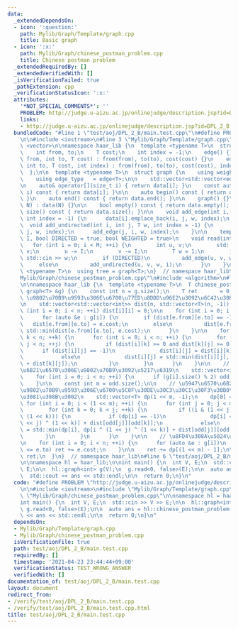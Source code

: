```yaml
---
data:
  _extendedDependsOn:
  - icon: ':question:'
    path: Mylib/Graph/Template/graph.cpp
    title: Basic graph
  - icon: ':x:'
    path: Mylib/Graph/chinese_postman_problem.cpp
    title: Chinese postman problem
  _extendedRequiredBy: []
  _extendedVerifiedWith: []
  _isVerificationFailed: true
  _pathExtension: cpp
  _verificationStatusIcon: ':x:'
  attributes:
    '*NOT_SPECIAL_COMMENTS*': ''
    PROBLEM: http://judge.u-aizu.ac.jp/onlinejudge/description.jsp?id=DPL_2_B
    links:
    - http://judge.u-aizu.ac.jp/onlinejudge/description.jsp?id=DPL_2_B
  bundledCode: "#line 1 \"test/aoj/DPL_2_B/main.test.cpp\"\n#define PROBLEM \"http://judge.u-aizu.ac.jp/onlinejudge/description.jsp?id=DPL_2_B\"\
    \n\n#include <iostream>\n#line 3 \"Mylib/Graph/Template/graph.cpp\"\n#include\
    \ <vector>\n\nnamespace haar_lib {\n  template <typename T>\n  struct edge {\n\
    \    int from, to;\n    T cost;\n    int index = -1;\n    edge() {}\n    edge(int\
    \ from, int to, T cost) : from(from), to(to), cost(cost) {}\n    edge(int from,\
    \ int to, T cost, int index) : from(from), to(to), cost(cost), index(index) {}\n\
    \  };\n\n  template <typename T>\n  struct graph {\n    using weight_type = T;\n\
    \    using edge_type   = edge<T>;\n\n    std::vector<std::vector<edge<T>>> data;\n\
    \n    auto& operator[](size_t i) { return data[i]; }\n    const auto& operator[](size_t\
    \ i) const { return data[i]; }\n\n    auto begin() const { return data.begin();\
    \ }\n    auto end() const { return data.end(); }\n\n    graph() {}\n    graph(int\
    \ N) : data(N) {}\n\n    bool empty() const { return data.empty(); }\n    int\
    \ size() const { return data.size(); }\n\n    void add_edge(int i, int j, T w,\
    \ int index = -1) {\n      data[i].emplace_back(i, j, w, index);\n    }\n\n  \
    \  void add_undirected(int i, int j, T w, int index = -1) {\n      add_edge(i,\
    \ j, w, index);\n      add_edge(j, i, w, index);\n    }\n\n    template <size_t\
    \ I, bool DIRECTED = true, bool WEIGHTED = true>\n    void read(int M) {\n   \
    \   for (int i = 0; i < M; ++i) {\n        int u, v;\n        std::cin >> u >>\
    \ v;\n        u -= I;\n        v -= I;\n        T w = 1;\n        if (WEIGHTED)\
    \ std::cin >> w;\n        if (DIRECTED)\n          add_edge(u, v, w, i);\n   \
    \     else\n          add_undirected(u, v, w, i);\n      }\n    }\n  };\n\n  template\
    \ <typename T>\n  using tree = graph<T>;\n}  // namespace haar_lib\n#line 2 \"\
    Mylib/Graph/chinese_postman_problem.cpp\"\n#include <algorithm>\n#line 5 \"Mylib/Graph/chinese_postman_problem.cpp\"\
    \n\nnamespace haar_lib {\n  template <typename T>\n  T chinese_postman_problem(const\
    \ graph<T> &g) {\n    const int n = g.size();\n    T ret       = 0;\n\n    //\
    \ \u9802\u70B9\u9593\u306E\u6700\u77ED\u8DDD\u96E2\u3092\u6C42\u3081\u308B\u3002\
    \n    std::vector<std::vector<int>> dist(n, std::vector<T>(n, -1));\n\n    for\
    \ (int i = 0; i < n; ++i) dist[i][i] = 0;\n\n    for (int i = 0; i < n; ++i) {\n\
    \      for (auto &e : g[i]) {\n        if (dist[e.from][e.to] == -1)\n       \
    \   dist[e.from][e.to] = e.cost;\n        else\n          dist[e.from][e.to] =\
    \ std::min(dist[e.from][e.to], e.cost);\n      }\n    }\n\n    for (int k = 0;\
    \ k < n; ++k) {\n      for (int i = 0; i < n; ++i) {\n        for (int j = 0;\
    \ j < n; ++j) {\n          if (dist[i][k] >= 0 and dist[k][j] >= 0) {\n      \
    \      if (dist[i][j] == -1)\n              dist[i][j] = dist[i][k] + dist[k][j];\n\
    \            else\n              dist[i][j] = std::min(dist[i][j], dist[i][k]\
    \ + dist[k][j]);\n          }\n        }\n      }\n    }\n\n    // \u5947\u6570\
    \u6B21\u6570\u306E\u9802\u70B9\u3092\u5217\u6319\n    std::vector<int> odd;\n\
    \    for (int i = 0; i < n; ++i) {\n      if (g[i].size() % 2) odd.push_back(i);\n\
    \    }\n\n    const int m = odd.size();\n\n    // \u5947\u6570\u6B21\u6570\u306E\
    \u9802\u70B9\u9593\u306E\u6700\u5C0F\u30DE\u30C3\u30C1\u30F3\u30B0\u3092\u6C42\
    \u3081\u308B\u3002\n    std::vector<T> dp(1 << m, -1);\n    dp[0] = 0;\n\n   \
    \ for (int i = 0; i < (1 << m); ++i) {\n      for (int j = 0; j < m; ++j) {\n\
    \        for (int k = 0; k < j; ++k) {\n          if ((i & (1 << j)) and (i &\
    \ (1 << k))) {\n            if (dp[i] == -1)\n              dp[i] = dp[i ^ (1\
    \ << j) ^ (1 << k)] + dist[odd[j]][odd[k]];\n            else\n              dp[i]\
    \ = std::min(dp[i], dp[i ^ (1 << j) ^ (1 << k)] + dist[odd[j]][odd[k]]);\n   \
    \       }\n        }\n      }\n    }\n\n    // \u8FD4\u308A\u5024\u3092\u8A08\u7B97\
    \n    for (int i = 0; i < n; ++i) {\n      for (auto &e : g[i])\n        if (e.from\
    \ <= e.to) ret += e.cost;\n    }\n\n    ret += dp[(1 << m) - 1];\n\n    return\
    \ ret;\n  }\n}  // namespace haar_lib\n#line 6 \"test/aoj/DPL_2_B/main.test.cpp\"\
    \n\nnamespace hl = haar_lib;\n\nint main() {\n  int V, E;\n  std::cin >> V >>\
    \ E;\n\n  hl::graph<int> g(V);\n  g.read<0, false>(E);\n\n  auto ans = hl::chinese_postman_problem(g);\n\
    \  std::cout << ans << std::endl;\n\n  return 0;\n}\n"
  code: "#define PROBLEM \"http://judge.u-aizu.ac.jp/onlinejudge/description.jsp?id=DPL_2_B\"\
    \n\n#include <iostream>\n#include \"Mylib/Graph/Template/graph.cpp\"\n#include\
    \ \"Mylib/Graph/chinese_postman_problem.cpp\"\n\nnamespace hl = haar_lib;\n\n\
    int main() {\n  int V, E;\n  std::cin >> V >> E;\n\n  hl::graph<int> g(V);\n \
    \ g.read<0, false>(E);\n\n  auto ans = hl::chinese_postman_problem(g);\n  std::cout\
    \ << ans << std::endl;\n\n  return 0;\n}\n"
  dependsOn:
  - Mylib/Graph/Template/graph.cpp
  - Mylib/Graph/chinese_postman_problem.cpp
  isVerificationFile: true
  path: test/aoj/DPL_2_B/main.test.cpp
  requiredBy: []
  timestamp: '2021-04-23 23:44:44+09:00'
  verificationStatus: TEST_WRONG_ANSWER
  verifiedWith: []
documentation_of: test/aoj/DPL_2_B/main.test.cpp
layout: document
redirect_from:
- /verify/test/aoj/DPL_2_B/main.test.cpp
- /verify/test/aoj/DPL_2_B/main.test.cpp.html
title: test/aoj/DPL_2_B/main.test.cpp
---
```

